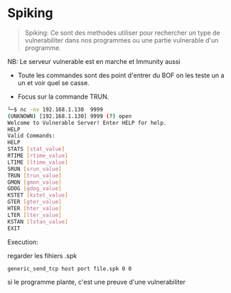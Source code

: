 # Spiking

> Spiking: Ce sont des methodes utiliser pour rechercher un type de vulnerabiliter dans nos programmes ou une partie vulnerable d'un programme. 

NB: Le serveur vulnerable est en marche et Immunity aussi

* Toute les commandes sont des point d'entrer du BOF on les teste un a un et voir quel se casse.

* Focus sur la commande TRUN.

```sh
└─$ nc -nv 192.168.1.130  9999
(UNKNOWN) [192.168.1.130] 9999 (?) open
Welcome to Vulnerable Server! Enter HELP for help.
HELP
Valid Commands:
HELP
STATS [stat_value]
RTIME [rtime_value]
LTIME [ltime_value]
SRUN [srun_value]
TRUN [trun_value]
GMON [gmon_value]
GDOG [gdog_value]
KSTET [kstet_value]
GTER [gter_value]
HTER [hter_value]
LTER [lter_value]
KSTAN [lstan_value]
EXIT
```

Execution: 

regarder les fihiers .spk

```sh
generic_send_tcp host port file.spk 0 0
```

si le programme plante, c'est une preuve d'une vulnerabiliter